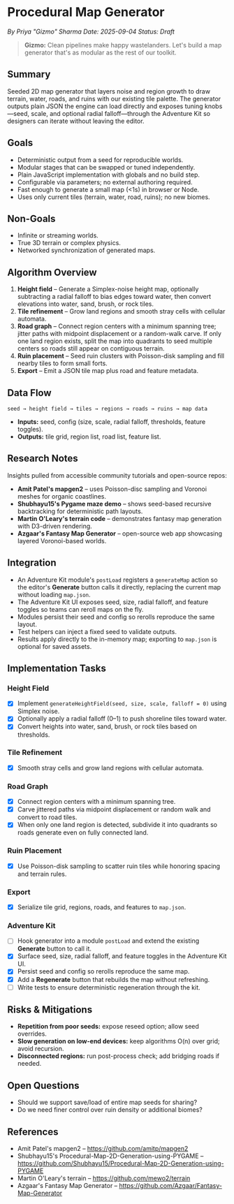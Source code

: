 # Procedural Map Generator

*By Priya "Gizmo" Sharma*
*Date: 2025-09-04*
*Status: Draft*

> **Gizmo:** Clean pipelines make happy wastelanders. Let's build a map generator that's as modular as the rest of our toolkit.

## Summary

Seeded 2D map generator that layers noise and region growth to draw terrain, water, roads, and ruins with our existing tile palette. The generator outputs plain JSON the engine can load directly and exposes tuning knobs—seed, scale, and optional radial falloff—through the Adventure Kit so designers can iterate without leaving the editor.

## Goals

- Deterministic output from a seed for reproducible worlds.
- Modular stages that can be swapped or tuned independently.
- Plain JavaScript implementation with globals and no build step.
- Configurable via parameters; no external authoring required.
- Fast enough to generate a small map (<1s) in browser or Node.
- Uses only current tiles (terrain, water, road, ruins); no new biomes.

## Non-Goals

- Infinite or streaming worlds.
- True 3D terrain or complex physics.
- Networked synchronization of generated maps.

## Algorithm Overview

1. **Height field** – Generate a Simplex-noise height map, optionally subtracting a radial falloff to bias edges toward water, then convert elevations into water, sand, brush, or rock tiles.
2. **Tile refinement** – Grow land regions and smooth stray cells with cellular automata.
3. **Road graph** – Connect region centers with a minimum spanning tree; jitter paths with midpoint displacement or a random-walk carve. If only one land region exists, split the map into quadrants to seed multiple centers so roads still appear on contiguous terrain.
4. **Ruin placement** – Seed ruin clusters with Poisson-disk sampling and fill nearby tiles to form small forts.
5. **Export** – Emit a JSON tile map plus road and feature metadata.

## Data Flow

```
seed → height field → tiles → regions → roads → ruins → map data
```

- **Inputs:** seed, config (size, scale, radial falloff, thresholds, feature toggles).
- **Outputs:** tile grid, region list, road list, feature list.

## Research Notes

Insights pulled from accessible community tutorials and open-source repos:

- **Amit Patel's mapgen2** – uses Poisson-disc sampling and Voronoi meshes for organic coastlines.
- **Shubhayu15's Pygame maze demo** – shows seed-based recursive backtracking for deterministic path layouts.
- **Martin O'Leary's terrain code** – demonstrates fantasy map generation with D3-driven rendering.
- **Azgaar's Fantasy Map Generator** – open-source web app showcasing layered Voronoi-based worlds.

## Integration

- An Adventure Kit module's `postLoad` registers a `generateMap` action so the editor's **Generate** button calls it directly, replacing the current map without loading `map.json`.
- The Adventure Kit UI exposes seed, size, radial falloff, and feature toggles so teams can reroll maps on the fly.
- Modules persist their seed and config so rerolls reproduce the same layout.
- Test helpers can inject a fixed seed to validate outputs.
- Results apply directly to the in-memory map; exporting to `map.json` is optional for saved assets.

## Implementation Tasks

### Height Field
- [x] Implement `generateHeightField(seed, size, scale, falloff = 0)` using Simplex noise.
- [x] Optionally apply a radial falloff (0–1) to push shoreline tiles toward water.
- [x] Convert heights into water, sand, brush, or rock tiles based on thresholds.

### Tile Refinement
- [x] Smooth stray cells and grow land regions with cellular automata.

### Road Graph
- [x] Connect region centers with a minimum spanning tree.
- [x] Carve jittered paths via midpoint displacement or random walk and convert to road tiles.
- [x] When only one land region is detected, subdivide it into quadrants so roads generate even on fully connected land.

### Ruin Placement
- [x] Use Poisson-disk sampling to scatter ruin tiles while honoring spacing and terrain rules.

### Export
- [x] Serialize tile grid, regions, roads, and features to `map.json`.

### Adventure Kit
- [ ] Hook generator into a module `postLoad` and extend the existing **Generate** button to call it.
- [x] Surface seed, size, radial falloff, and feature toggles in the Adventure Kit UI.
- [x] Persist seed and config so rerolls reproduce the same map.
- [x] Add a **Regenerate** button that rebuilds the map without refreshing.
- [ ] Write tests to ensure deterministic regeneration through the kit.

## Risks & Mitigations

- **Repetition from poor seeds:** expose reseed option; allow seed overrides.
- **Slow generation on low-end devices:** keep algorithms O(n) over grid; avoid recursion.
- **Disconnected regions:** run post-process check; add bridging roads if needed.

## Open Questions

- Should we support save/load of entire map seeds for sharing?
- Do we need finer control over ruin density or additional biomes?

## References

- Amit Patel's mapgen2 – https://github.com/amitp/mapgen2
- Shubhayu15's Procedural-Map-2D-Generation-using-PYGAME – https://github.com/Shubhayu15/Procedural-Map-2D-Generation-using-PYGAME
- Martin O'Leary's terrain – https://github.com/mewo2/terrain
- Azgaar's Fantasy Map Generator – https://github.com/Azgaar/Fantasy-Map-Generator

